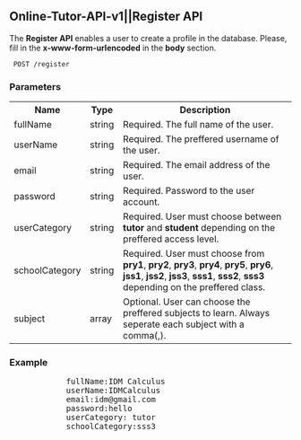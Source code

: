 <h2>Online-Tutor-API-v1||Register API</h2>
<p> The <strong>Register API</strong> enables a user to create a profile in the database. Please, fill in the <strong>x-www-form-urlencoded</strong> in the <strong>body</strong> section.</p>

<code> POST   /register</code>

<div><h3>Parameters</h3>
    <table>
        <tr>
            <th>Name</th>
            <th>Type</th>
            <th>Description</th>
        </tr>
        <tr>
            <td>fullName</td>
            <td>string</td>
            <td>Required. The full name of the user.</td>
        </tr>
        <tr>
            <td>userName</td>
            <td>string</td>
            <td>Required. The preffered username of the user.</td>
        </tr>
        <tr>
            <td>email</td>
            <td>string</td>
            <td>Required. The email address of the user.</td>
        </tr>
        <tr>
            <td>password</td>
            <td>string</td>
            <td>Required. Password to the user account.</td>
        </tr>
        <tr>
            <td>userCategory</td>
            <td>string</td>
            <td>Required. User must choose between <strong>tutor</strong> and <strong>student</strong> depending on the preffered access level.</td>
        </tr>
        <tr>
            <td>schoolCategory</td>
            <td>string</td>
            <td>Required. User must choose from <strong>pry1</strong>, <strong>pry2</strong>, <strong>pry3</strong>, <strong>pry4</strong>, <strong>pry5</strong>, <strong>pry6</strong>, <strong>jss1</strong>, <strong>jss2</strong>, <strong>jss3</strong>, <strong>sss1</strong>, <strong>sss2</strong>, <strong>sss3 </strong> depending on the preffered class.           
            </td>
        </tr>
        <tr>
            <td>subject</td>
            <td>array</td>
            <td>Optional. User can choose the preffered subjects to learn. Always seperate each subject with a comma(,).</td>
        </tr>
    </table>
</div>
<div>
    <h3>Example</h3>
        <pre>
            fullName:IDM Calculus
            userName:IDMCalculus
            email:idm@gmail.com
            password:hello
            userCategory: tutor
            schoolCategory:sss3
        </pre>
</div>